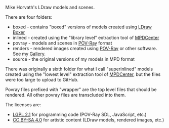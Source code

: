 Mike Horvath's LDraw models and scenes.

There are four folders:

* boxed - contains "boxed" versions of models created using [LDraw Boxer](https://github.com/Jeremy1980/LDBoxer)
* inlined - created using the "library level" extraction tool of [MPDCenter](https://ldraw.heidemann.org/index.php?page=mpdcenter)
* povray - models and scenes in [POV-Ray](http://www.povray.org/) format
* renders - rendered images created using [POV-Ray](http://www.povray.org/) or other software. See my [Gallery](https://mjhorvath.github.io/Mike-LDraw-Models/renders/renders.html).
* source - the original versions of my models in MPD format

There was originally a sixth folder for what I call "superinlined" models created using the "lowest level" extraction tool of [MPDCenter](https://ldraw.heidemann.org/index.php?page=mpdcenter), but the files were too large to upload to GitHub.

Povray files prefixed with "wrapper" are the top level files that should be rendered. All other povray files are transcluded into them.

The licenses are:

* [LGPL 2.1](https://www.gnu.org/licenses/old-licenses/lgpl-2.1.en.html) for programming code (POV-Ray SDL, JavaScript, etc.)
* [CC BY-SA 4.0](https://creativecommons.org/licenses/by-sa/4.0/legalcode) for artistic content (LDraw models, rendered images, etc.)

